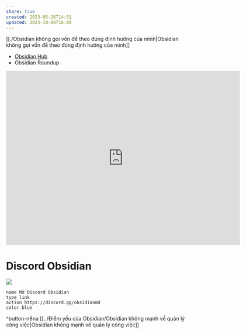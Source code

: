 ```yaml
---
share: true
created: 2023-05-26T14:51
updated: 2023-10-06T16:09
---
```

[[./Obsidian không gọi vốn để theo đúng định hướng của mình|Obsidian không gọi vốn để theo đúng định hướng của mình]] 


- [Obsidian Hub](https://publish.obsidian.md/hub/00+-+Start+here "00 - Start here - Obsidian Hub - Obsidian Publish")
 - Obsidian Roundup

<iframe id="reddit-embed" src="https://www.redditmedia.com/r/ObsidianMD/comments/xunff0/the_best_obsidian_trailer_ive_seen_so_far/?ref_source=embed&amp;ref=share&amp;embed=true" sandbox="allow-scripts allow-same-origin allow-popups" style="border: none;" scrolling="no" width="640" height="477"></iframe>

# Discord Obsidian
![](https://i.imgur.com/CAVIjPW.png)
```button
name Mở Discord Obsidian
type link
action https://discord.gg/obsidianmd
color blue
```
^button-n8na
[[../Điểm yếu của Obsidian/Obsidian không mạnh về quản lý công việc|Obsidian không mạnh về quản lý công việc]]
